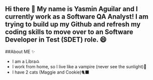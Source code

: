 ## Hi there 👋 My name is Yasmin Aguilar and I currently work as a Software QA Analyst! I am trying to build up my Github and refresh my coding skills to move over to an Software Developer in Test (SDET) role. 😄

##About ME ✨
  - I am a Libra♎
  - I work from home, so I live like a vampire (never see the sunlight)🧛
  - I have 2 cats (Maggie and Cookie)🐈‍⬛

<!--
**yasminaguilarx/yasminaguilarx** is a ✨ _special_ ✨ repository because its `README.md` (this file) appears on your GitHub profile.

Here are some ideas to get you started:

- 🔭 I’m currently working on ...
- 🌱 I’m currently learning ...
- 👯 I’m looking to collaborate on ...
- 🤔 I’m looking for help with ...
- 💬 Ask me about ...
- 📫 How to reach me: ...
- 😄 Pronouns: ...
- ⚡ Fun fact: ...
-->
